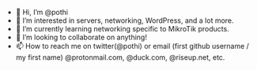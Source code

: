 - 👋 Hi, I’m @pothi
- 👀 I’m interested in servers, networking, WordPress, and a lot more.
- 🌱 I’m currently learning networking specific to MikroTik products.
- 💞️ I’m looking to collaborate on anything!
- 📫 How to reach me on twitter(@pothi) or email (first github username / my first name) @protonmail.com, @duck.com, @riseup.net, etc.

<!---
pothi/pothi is a ✨ special ✨ repository because its `README.md` (this file) appears on your GitHub profile.
You can click the Preview link to take a look at your changes.
--->
